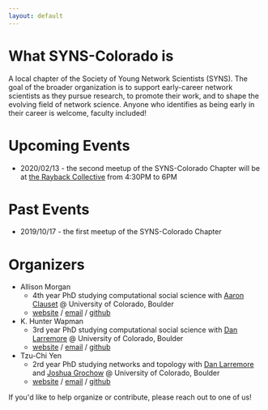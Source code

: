 ```yaml
---
layout: default
---
```


# What SYNS-Colorado is

A local chapter of the Society of Young Network Scientists (SYNS). The goal of the broader organization is to support early-career network scientists as they pursue research, to promote their work, and to shape the evolving field of network science. Anyone who identifies as being early in their career is welcome, faculty included!

# Upcoming Events

- 2020/02/13 - the second meetup of the SYNS-Colorado Chapter will be at [the Rayback Collective](https://therayback.com/) from 4:30PM to 6PM

# Past Events

- 2019/10/17 - the first meetup of the SYNS-Colorado Chapter

# Organizers

- Allison Morgan
  - 4th year PhD studying computational social science with [Aaron Clauset](http://tuvalu.santafe.edu/~aaronc/) @ University of Colorado, Boulder
  - [website](https://allisonmorgan.github.io/) / [email](mailto:allison.morgan@colorado.edu) / [github](http://github.com/allisonmorgan)
- K. Hunter Wapman
  - 3rd year PhD studying computational social science with [Dan Larremore](http://larremorelab.github.io) @ University of Colorado, Boulder
  - [website](https://hneutr.github.io/) / [email](mailto:hunter.wapman@gmail.com) / [github](http://github.com/hneutr)
- Tzu-Chi Yen
  - 2rd year PhD studying networks and topology with [Dan Larremore](http://larremorelab.github.io) and [Joshua Grochow](https://www.cs.colorado.edu/~jgrochow/) @ University of Colorado, Boulder
  - [website](https://junipertcy.info/) / [email](mailto:tzuchi.yen@colorado.edu) / [github](http://github.com/junipertcy)

If you'd like to help organize or contribute, please reach out to one of us!
